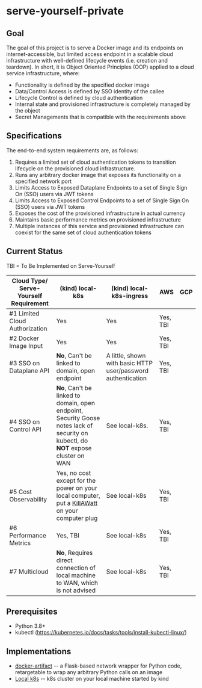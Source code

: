 # serve-yourself-private

## Goal

The goal of this project is to serve a Docker image and its endpoints on internet-accessible,
but limited access endpoint in a scalable cloud infrastructure with well-defined lifecycle events
(i.e. creation and teardown). In short, it is Object Oriented Principles (OOP)
applied to a cloud service infrastructure, where:

* Functionality is defined by the specified docker image
* Data/Control Access is defined by SSO identity of the callee
* Lifecycle Control is defined by cloud authentication
* Internal state and provisioned infrastructure is completely managed by the object
* Secret Managements that is compatible with the requirements above

## Specifications

The end-to-end system requirements are, as follows:

1. Requires a limited set of cloud authentication tokens to transition lifecycle on the
   provisioned cloud infrastructure.
2. Runs any arbitrary docker image that exposes its functionality on a specified network port
3. Limits Access to Exposed Dataplane Endpoints to a set of Single Sign On (SSO) users via JWT tokens
4. Limits Access to Exposed Control Endpoints to a set of Single Sign On (SSO) users via JWT tokens
5. Exposes the cost of the provisioned infrastructure in actual currency
6. Maintains basic performance metrics on provisioned infrastructure
7. Multiple instances of this service and provisioned infrastructure can coexist for the same set of cloud
   authentication tokens

## Current Status

TBI = To Be Implemented on Serve-Yourself

| Cloud Type/ Serve-Yourself Requirement | (kind) local-k8s                                                                                                                             | (kind) local-k8s-ingress                                     | AWS      | GCP |
|----------------------------------------|----------------------------------------------------------------------------------------------------------------------------------------------|--------------------------------------------------------------|----------|-----|
| #1 Limited Cloud Authorization         | Yes                                                                                                                                          | Yes                                                          | Yes, TBI |     |
| #2 Docker Image Input                  | Yes                                                                                                                                          | Yes                                                          | Yes, TBI |     |
| #3 SSO on Dataplane API                | __No__, Can't be linked to domain, open endpoint                                                                                             | A little, shown with basic HTTP user/password authentication | Yes, TBI |     |
| #4 SSO on Control API                  | __No__, Can't be linked to domain, open endpoint, Security Goose notes lack of security on kubectl, do **NOT** expose cluster on WAN         | See local-k8s.                                               | Yes, TBI |     |
| #5 Cost Observability                  | Yes, no cost except for the power on your local computer, put a [KillAWatt](https://en.wikipedia.org/wiki/Kill_A_Watt) on your computer plug | See local-k8s                                                | Yes, TBI |     |
| #6 Performance Metrics                 | Yes, TBI                                                                                                                                     | See local-k8s                                                | Yes, TBI |     |
| #7 Multicloud                          | __No__, Requires direct connection of local machine to WAN, which is not advised                                                             | See local-k8s                                                | Yes, TBI |     |

## Prerequisites

* Python 3.8+
* kubectl  (https://kubernetes.io/docs/tasks/tools/install-kubectl-linux/)

## Implementations

* [docker-artifact](src/docker-artifact) -- a Flask-based network wrapper for Python code, retargetable to wrap
  any arbitrary Python calls on an image
* [Local k8s](src/local-k8s) -- k8s cluster on your local machine started by kind
